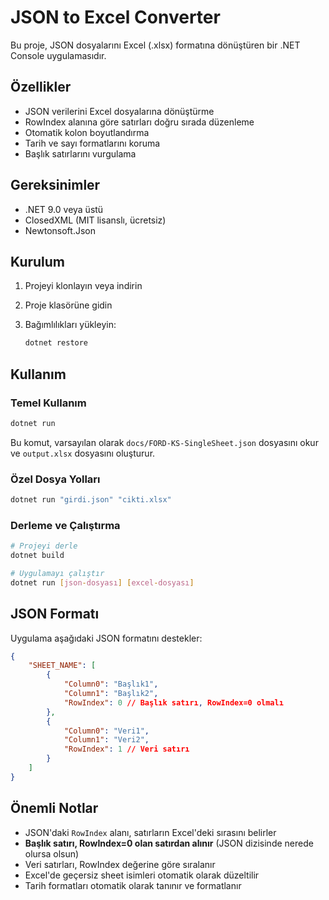 # JSON to Excel Converter

Bu proje, JSON dosyalarını Excel (.xlsx) formatına dönüştüren bir .NET Console uygulamasıdır.

## Özellikler

- JSON verilerini Excel dosyalarına dönüştürme
- RowIndex alanına göre satırları doğru sırada düzenleme
- Otomatik kolon boyutlandırma
- Tarih ve sayı formatlarını koruma
- Başlık satırlarını vurgulama

## Gereksinimler

- .NET 9.0 veya üstü
- ClosedXML (MIT lisanslı, ücretsiz)
- Newtonsoft.Json

## Kurulum

1. Projeyi klonlayın veya indirin
2. Proje klasörüne gidin
3. Bağımlılıkları yükleyin:

   ```bash
   dotnet restore
   ```

## Kullanım

### Temel Kullanım

```bash
dotnet run
```

Bu komut, varsayılan olarak `docs/FORD-KS-SingleSheet.json` dosyasını okur ve `output.xlsx` dosyasını oluşturur.

### Özel Dosya Yolları

```bash
dotnet run "girdi.json" "cikti.xlsx"
```

### Derleme ve Çalıştırma

```bash
# Projeyi derle
dotnet build

# Uygulamayı çalıştır
dotnet run [json-dosyası] [excel-dosyası]
```

## JSON Formatı

Uygulama aşağıdaki JSON formatını destekler:

```json
{
    "SHEET_NAME": [
        {
            "Column0": "Başlık1",
            "Column1": "Başlık2",
            "RowIndex": 0 // Başlık satırı, RowIndex=0 olmalı
        },
        {
            "Column0": "Veri1",
            "Column1": "Veri2", 
            "RowIndex": 1 // Veri satırı
        }
    ]
}
```

## Önemli Notlar


- JSON'daki `RowIndex` alanı, satırların Excel'deki sırasını belirler
- **Başlık satırı, RowIndex=0 olan satırdan alınır** (JSON dizisinde nerede olursa olsun)
- Veri satırları, RowIndex değerine göre sıralanır
- Excel'de geçersiz sheet isimleri otomatik olarak düzeltilir
- Tarih formatları otomatik olarak tanınır ve formatlanır

